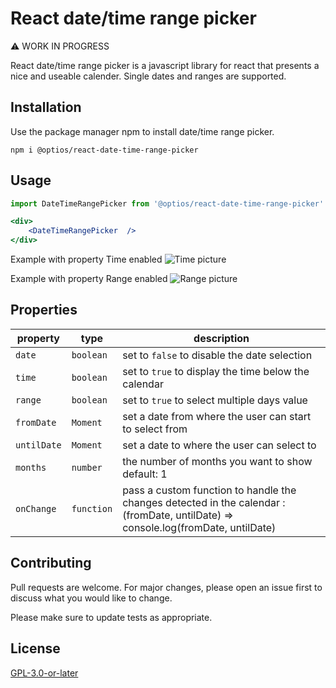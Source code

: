 # React date/time range picker

:warning: WORK IN PROGRESS

React date/time range picker is a javascript library for react that presents
 a nice and useable calender. Single dates and ranges are supported.

## Installation

Use the package manager npm to install date/time range picker.

```npm
npm i @optios/react-date-time-range-picker
```

## Usage

```jsx
import DateTimeRangePicker from '@optios/react-date-time-range-picker'

<div>
    <DateTimeRangePicker  />
</div>
```
Example with property Time enabled
![Time picture](https://imgur.com/eUouWen)

Example with property Range enabled
![Range picture](https://imgur.com/aZhwQWO)

## Properties

| property              | type            | description                                                                                  |
| --------------------- | --------------- | -------------------------------------------------------------------------------------------- |
| `date`    | `boolean` | set to `false` to disable the date selection                                                              |
| `time`     | `boolean`           | set to `true` to display the time below the calendar                                                           |
| `range`          | `boolean`        | set to `true` to select multiple days value                                                                      |
| `fromDate`        | `Moment` | set a date from where the user can start to select from |
| `untilDate` | `Moment`        |  set a date to where the user can select to                |
| `months`         | `number`        | the number of months you want to show default: 1                                                      |
| `onChange`        | `function`           | pass a custom function to handle the changes detected in the calendar : (fromDate, untilDate) => console.log(fromDate, untilDate)                                                     |

## Contributing
Pull requests are welcome. For major changes, please open an issue first to discuss what you would like to change.

Please make sure to update tests as appropriate.

## License
[GPL-3.0-or-later](https://choosealicense.com/licenses/gpl-3.0/)